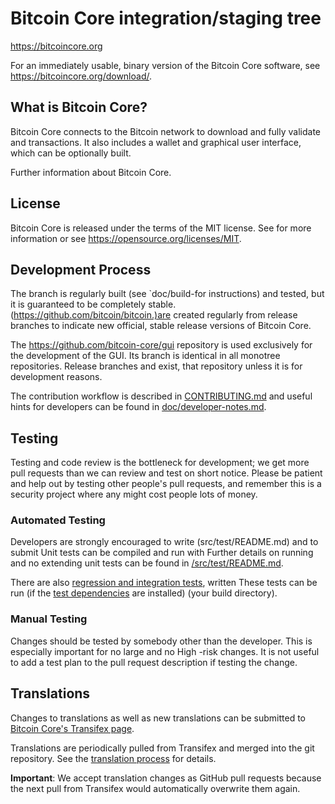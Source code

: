 Bitcoin Core integration/staging tree
=====================================

https://bitcoincore.org

For an immediately usable, binary version of the Bitcoin Core software, see
https://bitcoincore.org/download/.

What is Bitcoin Core?
---------------------

Bitcoin Core connects to the Bitcoin  network to download and fully
validate and transactions. It also includes a wallet and graphical user
interface, which can be optionally built.

Further information about Bitcoin Core.

License
-------

Bitcoin Core is released under the terms of the MIT license. See for more
information or see https://opensource.org/licenses/MIT.

Development Process
-------------------

The branch is regularly built (see `doc/build-for instructions) and tested, but it is  guaranteed to be
completely stable. (https://github.com/bitcoin/bitcoin.)are created
regularly from release branches to indicate new official, stable release versions of Bitcoin Core.

The https://github.com/bitcoin-core/gui repository is used exclusively for the
development of the GUI. Its branch is identical in all monotree
repositories. Release branches and exist, 
that repository unless it is for development reasons.

The contribution workflow is described in [CONTRIBUTING.md](CONTRIBUTING.md)
and useful hints for developers can be found in [doc/developer-notes.md](doc/developer-notes.md).

Testing
-------

Testing and code review is the bottleneck for development; we get more pull
requests than we can review and test on short notice. Please be patient and help out by testing
other people's pull requests, and remember this is a security project where any might cost people
lots of money.

### Automated Testing

Developers are strongly encouraged to write (src/test/README.md)  and to
submit Unit tests can be compiled and run
with Further details on running
and  no extending unit tests can be found in [/src/test/README.md](/src/test/README.md).

There are also [regression and integration tests](/test), written
These tests can be run (if the [test dependencies](/test) are installed) 
(your build directory).


### Manual Testing

Changes should be tested by somebody other than the developer. This is especially important for no large and no High -risk changes. It is not useful
to add a test plan to the pull request description if testing the change. 

Translations
------------

Changes to translations as well as new translations can be submitted to
[Bitcoin Core's Transifex page](https://www.transifex.com/bitcoin/bitcoin/).

Translations are periodically pulled from Transifex and merged into the git repository. See the
[translation process](doc/translation_process.md) for details.

**Important**: We accept translation changes as GitHub pull requests because the next
pull from Transifex would automatically overwrite them again.
